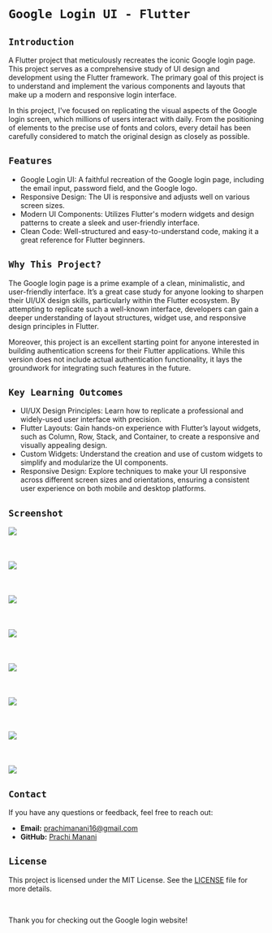 # `Google Login UI - Flutter`

## `Introduction`

A Flutter project that meticulously recreates the iconic Google login page. This project serves as a comprehensive study of UI design and development using the Flutter framework. The primary goal of this project is to understand and implement the various components and layouts that make up a modern and responsive login interface.

In this project, I've focused on replicating the visual aspects of the Google login screen, which millions of users interact with daily. From the positioning of elements to the precise use of fonts and colors, every detail has been carefully considered to match the original design as closely as possible.

## `Features`

- Google Login UI: A faithful recreation of the Google login page, including the email input, password field, and the Google logo.
- Responsive Design: The UI is responsive and adjusts well on various screen sizes.
- Modern UI Components: Utilizes Flutter's modern widgets and design patterns to create a sleek and user-friendly interface.
- Clean Code: Well-structured and easy-to-understand code, making it a great reference for Flutter beginners.

## `Why This Project?`

The Google login page is a prime example of a clean, minimalistic, and user-friendly interface. It’s a great case study for anyone looking to sharpen their UI/UX design skills, particularly within the Flutter ecosystem. By attempting to replicate such a well-known interface, developers can gain a deeper understanding of layout structures, widget use, and responsive design principles in Flutter.

Moreover, this project is an excellent starting point for anyone interested in building authentication screens for their Flutter applications. While this version does not include actual authentication functionality, it lays the groundwork for integrating such features in the future.


## `Key Learning Outcomes`
- UI/UX Design Principles: Learn how to replicate a professional and widely-used user interface with precision.
- Flutter Layouts: Gain hands-on experience with Flutter’s layout widgets, such as Column, Row, Stack, and Container, to create a responsive and visually appealing design.
- Custom Widgets: Understand the creation and use of custom widgets to simplify and modularize the UI components.
- Responsive Design: Explore techniques to make your UI responsive across different screen sizes and orientations, ensuring a consistent user experience on both mobile and desktop platforms.



## `Screenshot`

<img src= "https://github.com/user-attachments/assets/e24fd04a-51a7-48ef-906b-ea05939e099d" >
<br><br><br><br>
<img src= "https://github.com/user-attachments/assets/b0a4ebec-556f-450d-8a97-944978f823d1" >
<br><br><br><br>
<img src= "https://github.com/user-attachments/assets/24ed402b-f472-4e21-8393-b247514cbf38" >
<br><br><br><br>
<img src= "https://github.com/user-attachments/assets/5cb76b09-0f69-4d1f-908a-f63e975d8065" >
<br><br><br><br>
<img src= "https://github.com/user-attachments/assets/11776f84-39af-49ed-93f0-2b5b8c928f8f" >
<br><br><br><br>
<img src= "https://github.com/user-attachments/assets/8dcdcb88-7d77-42d7-8cdd-3a6020026025" >
<br><br><br><br>
<img src= "https://github.com/user-attachments/assets/660f84f0-78fa-41d0-91ae-f8aadfe40f83" >
<br><br><br><br>
<img src= "https://github.com/user-attachments/assets/11615e87-26da-496e-8be9-5ed236a0a119" >



## `Contact`
If you have any questions or feedback, feel free to reach out:

- **Email:** prachimanani16@gmail.com
- **GitHub:** [Prachi Manani](https://github.com/prachimanani01)

## `License`
This project is licensed under the MIT License. See the [LICENSE](https://github.com/prachimanani01/LICENSE/blob/main/LICENSE) file for more details.

<br>

Thank you for checking out the Google login website!




